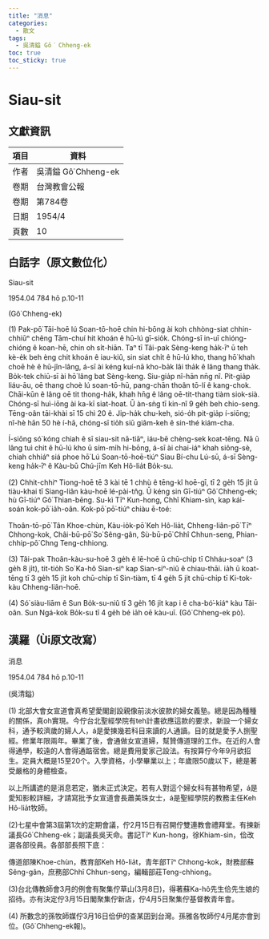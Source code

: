 ```yaml
---
title: "消息"
categories:
  - 散文
tags:
  - 吳清鎰 Gô͘ Chheng-ek
toc: true
toc_sticky: true
---
```


# Siau-sit

## 文獻資訊

| 項目 | 資料 |
|---|---|
| 作者 | 吳清鎰 Gô͘ Chheng-ek |
| 卷期 | 台灣教會公報 |
| 卷期 | 第784卷 |
| 日期 | 1954/4 |
| 頁數 | 10 |

## 白話字（原文數位化）

Siau-sit

1954.04 784 hō p.10-11

(Gô͘ Chheng-ek)

(1) Pak-pō͘ Tāi-hoē lú Soan-tō-hoē chin hi-bōng ài koh chhòng-siat chhin-chhiūⁿ chêng Tām-chuí hit khoán ê hū-lú gī-sio̍k. Chóng-sī in-uī chióng-chióng ê koan-hē, chin oh si̍t-hiān. Taⁿ tī Tâi-pak Sèng-keng ha̍k-īⁿ ū teh kè-e̍k beh èng chit khoán ê iau-kiû, sin siat chi̍t ê hū-lú kho, thang hō͘ khah choē hè ê hū-jîn-lâng, á-sī ài kéng kuí-nā kho-ba̍k lâi tha̍k ê lâng thang tha̍k. Bo̍k-tek chiū-sī ài hō͘ lâng bat Sèng-keng. Siu-gia̍p nî-hān nn̄g nî. Pit-gia̍p liáu-āu, oē thang choè lú soan-tō-hū, pang-chān thoân tō-lí ê kang-chok. Chāi-kūn ê lâng oē tit thong-ha̍k, khah hn̄g ê lâng oē-tit-thang tiàm siok-sià. Chóng-sī huì-iōng ài ka-kī siat-hoat. Ū àn-sǹg tī kin-nî 9 ge̍h beh chio-seng. Tēng-oân tāi-khài sī 15 chì 20 ê. Ji̍p-ha̍k chu-keh, sió-o̍h pit-gia̍p í-siōng; nî-hè hān 50 hè í-hā, chóng-sī tio̍h siū giâm-keh ê sin-thé kiám-cha.

Í-siōng só͘ kóng chiah ê sī siau-sit nā-tiāⁿ, iáu-bē chèng-sek koat-tēng. Nā ū lâng tuì chit ê hū-lú kho ū sím-mi̍h hi-bōng, á-sī ài chai-iáⁿ khah siông-sè, chiah chhiáⁿ siá phoe hō͘ Lú Soan-tō-hoē-tiúⁿ Siau Bí-chu Lú-sū, á-sī Sèng-keng ha̍k-īⁿ ê Kàu-bū Chú-jīm Keh Hô-lia̍t Bo̍k-su.

(2) Chhit-chhiⁿ Tiong-hoē tē 3 kài tē 1 chhù ê tēng-kî hoē-gī, tī 2 ge̍h 15 ji̍t ū tiàu-khai tī Siang-liân kàu-hoē lé-pài-tn̂g. Ū kéng sin Gī-tiúⁿ Gô͘ Chheng-ek; hù Gī-tiúⁿ Gô͘ Thian-bēng. Su-kì Tīⁿ Kun-hong, Chhî Khiam-sìn, kap kái-soán kok-pō͘ ia̍h-oân. Kok-pō͘ pō͘-tiúⁿ chiàu ē-toé:

Thoân-tō-pō͘ Tân Khoe-chùn, Kàu-io̍k-pō͘ Keh Hô-lia̍t, Chheng-liân-pō͘ Tīⁿ Chhong-kok, Châi-bū-pō͘ So͘ Sêng-gân, Sù-bū-pō͘ Chhî Chhun-seng, Phian-chhip-pō͘ Chng Teng-chhiong.

(3) Tâi-pak Thoân-kàu-su-hoē 3 ge̍h ê lē-hoē ū chū-chi̍p tī Chháu-soaⁿ (3 ge̍h 8 ji̍t), tit-tio̍h So͘ Ka-hô Sian-siⁿ kap Sian-siⁿ-niû ê chiau-thāi. ia̍h ū koat-tēng tī 3 ge̍h 15 ji̍t koh chū-chi̍p tī Sin-tiàm, tī 4 ge̍h 5 ji̍t chū-chi̍p tī Ki-tok-kàu Chheng-liân-hoē.

(4) Só͘ siàu-liām ê Sun Bo̍k-su-niû tī 3 ge̍h 16 ji̍t kap i ê cha-bó͘-kiáⁿ kàu Tâi-oân. Sun Ngá-kok Bo̍k-su tī 4 ge̍h bé ia̍h oē kàu-uī. (Gô͘ Chheng-ek pò).

## 漢羅（Ùi原文改寫）

消息

1954.04 784 hō p.10-11

(吳清鎰)

(1) 北部大會女宣道會真希望愛閣創設親像前淡水彼款的婦女義塾。總是因為種種的關係，真oh實現。今佇台北聖經學院有teh計畫欲應這款的要求，新設一个婦女科，通予較濟歲的婦人人，á是愛揀幾若科目來讀的人通讀。目的就是愛予人捌聖經。修業年限兩年。畢業了後，會通做女宣道婦，幫贊傳道理的工作。在近的人會得通學，較遠的人會得通踮宿舍。總是費用愛家己設法。有按算佇今年9月欲招生。定員大概是15至20个。入學資格，小學畢業以上；年歲限50歲以下，總是著受嚴格的身體檢查。

以上所講遮的是消息若定，猶未正式決定。若有人對這个婦女科有甚物希望，á是愛知影較詳細，才請寫批予女宣道會長蕭美珠女士，á是聖經學院的教務主任Keh Hô-lia̍t牧師。

(2)七星中會第3屆第1次的定期會議，佇2月15日有召開佇雙連教會禮拜堂。有揀新議長Gô͘ Chheng-ek；副議長吳天命。書記Tīⁿ Kun-hong，徐Khiam-sìn，佮改選各部役員。各部部長照下底：

傳道部陳Khoe-chùn，教育部Keh Hô-lia̍t，青年部Tīⁿ Chhong-kok，財務部蘇Sêng-gân，庶務部Chhî Chhun-seng，編輯部莊Teng-chhiong。

(3)台北傳教師會3月的例會有聚集佇草山(3月8日)，得著蘇Ka-hô先生佮先生娘的招待。亦有決定佇3月15日閣聚集佇新店，佇4月5日聚集佇基督教青年會。

(4) 所數念的孫牧師媒佇3月16日佮伊的查某囝到台灣。孫雅各牧師佇4月尾亦會到位。(Gô͘ Chheng-ek報)。
